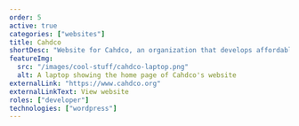 ```yaml
---
order: 5
active: true
categories: ["websites"]
title: Cahdco
shortDesc: "Website for Cahdco, an organization that develops affordable housing solutions."
featureImg:
  src: "/images/cool-stuff/cahdco-laptop.png"
  alt: A laptop showing the home page of Cahdco's website
externalLink: "https://www.cahdco.org"
externalLinkText: View website
roles: ["developer"]
technologies: ["wordpress"]
---
```

